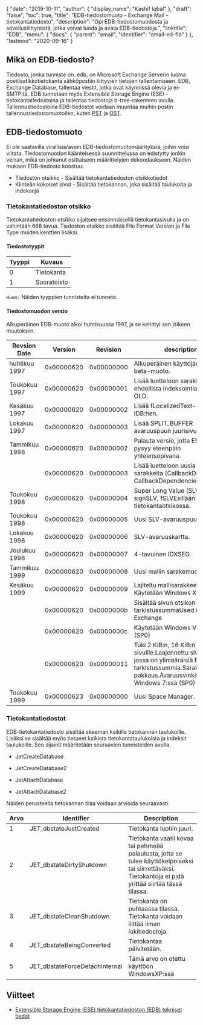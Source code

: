 {
  "date": "2019-10-11",
  "author": {
    "display_name": "Kashif Iqbal"
},
  "draft": "false",
  "toc": true,
  "title": "EDB-tiedostomuoto - Exchange Mail -tietokantatiedosto",
  "description": "Opi EDB-tiedostomuodosta ja sovellusliittymistä, jotka voivat luoda ja avata EDB-tiedostoja.",
  "linktitle": "EDB",
  "menu": {
    "docs": {
      "parent": "email",
      "identifier": "email-ed-fib"
}
},
  "lastmod": "2020-09-16"
}

## Mikä on EDB-tiedosto?

Tiedosto, jonka tunniste on .edb, on Microsoft Exchange Serverin luoma postilaatikkotietokanta sähköpostiin liittyvien tietojen tallentamiseen. EDB, Exchange Database, tallentaa viestit, jotka ovat käynnissä olevia ja ei-SMTP:tä. EDB tunnetaan myös Extensible Storage Engine (ESE) -tietokantatiedostoina ja tallentaa tiedostoja b-tree-rakenteen avulla. Tallennustiedostoina EDB-tiedostot voidaan muuntaa muihin postin tallennustiedostomuotoihin, kuten [PST](/email/pst/) ja [OST](/email/ost/).

## EDB-tiedostomuoto

Ei ole saatavilla virallisia/avoin EDB-tiedostomuotomäärityksiä, joihin voisi viitata. Tiedostomuodon käänteisessä suunnittelussa on edistytty jonkin verran, mikä on johtanut osittaiseen määrittelyjen dekoodaukseen. Näiden mukaan EDB-tiedosto koostuu:
 * Tiedoston otsikko - Sisältää tietokantatiedoston otsikkotiedot
 * Kiinteän kokoiset sivut - Sisältää tietokannan, joka sisältää taulukoita ja indeksejä

### Tietokantatiedoston otsikko
Tietokantatiedoston otsikko sijaitsee ensimmäisellä tietokantasivulla ja on vähintään 668 tavua. Tiedoston otsikko sisältää File Format Version ja File Type muiden kenttien lisäksi.

#### Tiedostotyypit
|Tyyppi|Kuvaus
---|---|
|0| Tietokanta|
|1| Suoratoisto|

`Huom:` Näiden tyyppien tunnisteita ei tunneta.

#### Tiedostomuodon versio
Alkuperäinen EDB-muoto alkoi huhtikuussa 1997, ja se kehittyi sen jälkeen muutoksiin.

|Revsion Date|Version|Revision|description
---|---|---|---|
|huhtikuu 1997| 0x00000620|0x00000000| Alkuperäinen käyttöjärjestelmän beta-muoto.|
|Toukokuu 1997 |0x00000620|0x00000001| Lisää luetteloon sarakkeita ehdollista indeksointia varten ja OLD.|
|Kesäkuu 1997|0x00000620|0x00000002|Lisää fLocalizedText-lippu IDB:hen.|
|Lokakuu 1997|0x00000620|0x00000003|Lisää SPLIT_BUFFER avaruuspuun juurisivuille.|
|Tammikuu 1998|0x00000620|0x00000002|Palauta versio, jotta ESE97 pysyy eteenpäin yhteensopivana.|
||0x00000620|0x00000003|Lisää luetteloon uusia merkittyjä sarakkeita (CallbackData ja CallbackDependencies).|
|Toukokuu 1998|0x00000620|0x00000004|Super Long Value (SLV) -tuki: signSLV, fSLVEsillään tietokantaotsikossa.|
|Toukokuu 1998|0x00000620|0x00000005|Uusi SLV-avaruuspuu.|
|Lokakuu 1998|0x00000620|0x00000006|SLV-avaruuskartta.|
|Joulukuu 1998|0x00000620|0x00000007|4-tavuinen IDXSEG.|
|Tammikuu 1999|0x00000620|0x00000008|Uusi mallin sarakemuoto.|
|Kesäkuu 1999|0x00000620|0x00000009|Lajiteltu mallisarakkeet. Käytetään Windows XP SP3|:ssa
||0x00000620|0x0000000b|Sisältää sivun otsikon ja ECC-tarkistussummaUsed in Exchange|
||0x00000620|0x0000000c|Käytetään Windows Vistassa (SP0)|
||0x00000620|0x00000011|Tuki 2 KiB:n, 16 KiB:n ja 32 KiB:n sivuille.Laajennettu sivuotsikko, jossa on ylimääräisiä ECC-tarkistussummia.Sarakkeiden pakkaus.Avaruusvinkit.Käytetään Windows 7:ssä (SP0)|
|Toukokuu 1999|0x00000623|0x00000000|Uusi Space Manager.|

### Tietokantatiedostot

EDB-tietokantatiedosto sisältää skeeman kaikille tietokannan taulukoille. Lisäksi se sisältää myös tietueet kaikista tietokantataulukoista ja indeksit taulukoille. Sen sijainti määritetään seuraavien tunnisteiden avulla.

* JetCreateDatabase

* JetCreateDatabase2

* JetAttachDatabase

* JetAttachDatabase2


Näiden perusteella tietokannan tilaa voidaan arvioida seuraavasti.

|Arvo|Identifier|Description
---|---|---|
|1|JET_dbstateJustCreated|Tietokanta luotiin juuri.|
|2|JET_dbstateDirtyShutdown|Tietokanta vaatii kovaa tai pehmeää palautusta, jotta se tulee käyttökelpoiseksi tai siirrettäväksi. Tietokantoja ei pidä yrittää siirtää tässä tilassa.|
|3|JET_dbstateCleanShutdown|Tietokanta on puhtaassa tilassa. Tietokanta voidaan liittää ilman lokitiedostoja.|
|4|JET_dbstateBeingConverted|Tietokantaa päivitetään.|
|5|JET_dbstateForceDetachInternal|Tämä arvo on otettu käyttöön WindowsXP:ssä|
 
## Viitteet
 * [Extensible Storage Engine (ESE) tietokantatiedoston (EDB) tekniset tiedot](https://github.com/libyal/libesedb/tree/main/documentation)

